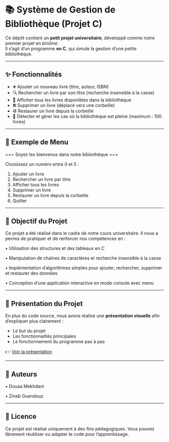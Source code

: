 # 📚 Système de Gestion de Bibliothèque (Projet C)

Ce dépôt contient un **petit projet universitaire**, développé comme notre premier projet en *binôme*.  
Il s’agit d’un programme **en C**, qui simule la gestion d’une petite bibliothèque.

---

## ✨ Fonctionnalités
- ➕ Ajouter un nouveau livre (titre, auteur, ISBN)  
- 🔍 Rechercher un livre par son titre (recherche insensible à la casse)  
- 📖 Afficher tous les livres disponibles dans la bibliothèque  
- ❌ Supprimer un livre (déplacé vers une corbeille)  
- ♻️ Restaurer un livre depuis la corbeille  
- 🚫 Détecter et gérer les cas où la bibliothèque est pleine (maximum : 100 livres)

---

## 📸 Exemple de Menu
=== Soyez les bienvenus dans notre bibliothèque ===

Choisissez un numéro entre 0 et 5 :

1. Ajouter un livre
2. Rechercher un livre par titre
3. Afficher tous les livres
4. Supprimer un livre
5. Restaurer un livre depuis la corbeille
0. Quitter

---

## 🎯 Objectif du Projet

Ce projet a été réalisé dans le cadre de notre cours universitaire.
Il nous a permis de pratiquer et de renforcer nos compétences en :

• Utilisation des structures et des tableaux en C

• Manipulation de chaînes de caractères et recherche insensible à la casse

• Implémentation d’algorithmes simples pour ajouter, rechercher, supprimer et restaurer des données

• Conception d’une application interactive en mode console avec menu

---

## 🎨 Présentation du Projet
En plus du code source, nous avons réalisé une **présentation visuelle** afin d’expliquer plus clairement :  
- Le but du projet  
- Les fonctionnalités principales  
- Le fonctionnement du programme pas à pas  

👉 [Voir la présentation](https://www.canva.com/design/DAGjsTOWqFk/Rw2dwRtcenr9B2c-U2tD4A/edit?utm_content=DAGjsTOWqFk&utm_campaign=designshare&utm_medium=link2&utm_source=sharebutton)

---

## 👥 Auteurs

• Douaa Mekhdani

• Zineb Guendouz

---

## 📄 Licence

Ce projet est réalisé uniquement à des fins pédagogiques.
Vous pouvez librement réutiliser ou adapter le code pour l’apprentissage.


